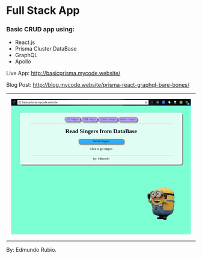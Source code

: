 # Full Stack App

### Basic CRUD app using:
- React.js
- Prisma Cluster DataBase
- GraphQL 
- Apollo

Live App: http://basicprisma.mycode.website/

Blog Post: http://blog.mycode.website/prisma-react-graphql-bare-bones/

<hr />
<p align="center">
  <img src="/02-front-end/src/MyApp/img/ss1.gif" />
</p>
<hr />

By: Edmundo Rubio.
